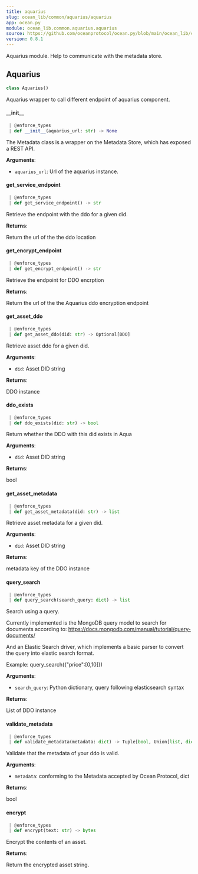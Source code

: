 ```yaml
---
title: aquarius
slug: ocean_lib/common/aquarius/aquarius
app: ocean.py
module: ocean_lib.common.aquarius.aquarius
source: https://github.com/oceanprotocol/ocean.py/blob/main/ocean_lib/common/aquarius/aquarius.py
version: 0.8.1
---
```

Aquarius module.
Help to communicate with the metadata store.

## Aquarius

```python
class Aquarius()
```

Aquarius wrapper to call different endpoint of aquarius component.

#### \_\_init\_\_

```python
 | @enforce_types
 | def __init__(aquarius_url: str) -> None
```

The Metadata class is a wrapper on the Metadata Store, which has exposed a REST API.

**Arguments**:

- `aquarius_url`: Url of the aquarius instance.

#### get\_service\_endpoint

```python
 | @enforce_types
 | def get_service_endpoint() -> str
```

Retrieve the endpoint with the ddo for a given did.

**Returns**:

Return the url of the the ddo location

#### get\_encrypt\_endpoint

```python
 | @enforce_types
 | def get_encrypt_endpoint() -> str
```

Retrieve the endpoint for DDO encrption

**Returns**:

Return the url of the the Aquarius ddo encryption endpoint

#### get\_asset\_ddo

```python
 | @enforce_types
 | def get_asset_ddo(did: str) -> Optional[DDO]
```

Retrieve asset ddo for a given did.

**Arguments**:

- `did`: Asset DID string

**Returns**:

DDO instance

#### ddo\_exists

```python
 | @enforce_types
 | def ddo_exists(did: str) -> bool
```

Return whether the DDO with this did exists in Aqua

**Arguments**:

- `did`: Asset DID string

**Returns**:

bool

#### get\_asset\_metadata

```python
 | @enforce_types
 | def get_asset_metadata(did: str) -> list
```

Retrieve asset metadata for a given did.

**Arguments**:

- `did`: Asset DID string

**Returns**:

metadata key of the DDO instance

#### query\_search

```python
 | @enforce_types
 | def query_search(search_query: dict) -> list
```

Search using a query.

Currently implemented is the MongoDB query model to search for documents according to:
https://docs.mongodb.com/manual/tutorial/query-documents/

And an Elastic Search driver, which implements a basic parser to convert the query into
elastic search format.

Example: query_search({"price":[0,10]})

**Arguments**:

- `search_query`: Python dictionary, query following elasticsearch syntax

**Returns**:

List of DDO instance

#### validate\_metadata

```python
 | @enforce_types
 | def validate_metadata(metadata: dict) -> Tuple[bool, Union[list, dict]]
```

Validate that the metadata of your ddo is valid.

**Arguments**:

- `metadata`: conforming to the Metadata accepted by Ocean Protocol, dict

**Returns**:

bool

#### encrypt

```python
 | @enforce_types
 | def encrypt(text: str) -> bytes
```

Encrypt the contents of an asset.

**Returns**:

Return the encrypted asset string.

